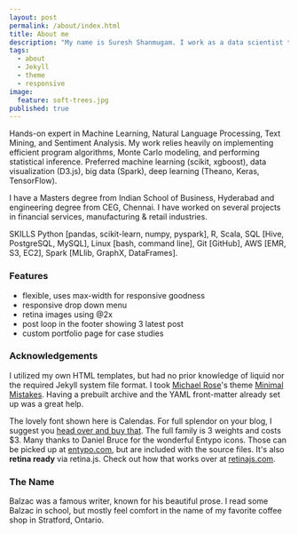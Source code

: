 ```yaml
---
layout: post
permalink: /about/index.html
title: About me
description: "My name is Suresh Shanmugam. I work as a data scientist to improve healthcare business. I have \t  experience in using data to generate insights and make better decisions. I enjoy programming & tinkering  electronics."
tags:
  - about
  - Jekyll
  - theme
  - responsive
image:
  feature: soft-trees.jpg
published: true
---
```


Hands-on expert in Machine Learning, Natural Language Processing, Text Mining, and Sentiment Analysis. My work relies heavily on implementing efficient program algorithms, Monte Carlo modeling, and performing statistical inference. Preferred machine learning (scikit, xgboost), data visualization (D3.js), big data (Spark), deep learning (Theano, Keras, TensorFlow).

I have a Masters degree from Indian School of Business, Hyderabad and engineering degree from CEG, Chennai. I have worked on several projects in financial services, manufacturing & retail industries. 

SKILLS
Python [pandas, scikit-learn, numpy, pyspark], R, Scala, SQL [Hive, PostgreSQL, MySQL], Linux [bash,
command line], Git [GitHub], AWS [EMR, S3, EC2], Spark [MLlib, GraphX, DataFrames].

### Features
* flexible, uses max-width for responsive goodness
* responsive drop down menu
* retina images using @2x
* post loop in the footer showing 3 latest post
* custom portfolio page for case studies

### Acknowledgements
I utilized my own HTML templates, but had no prior knowledge of liquid nor the required Jekyll system file format. I took [Michael Rose](http://twitter.com/mmistakes)'s theme [Minimal Mistakes](http://mmistakes.github.io/minimal-mistakes/). Having a prebuilt archive and the YAML front-matter already set up was a great help.

 The lovely font shown here is Calendas. For full splendor on your blog, I suggest you [head over and buy that](http://calendasplus.com/). The full family is 3 weights and costs $3. Many thanks to Daniel Bruce for the wonderful Entypo icons. Those can be picked up at [entypo.com](http://entypo.com), but are included with the source files. It's also <b>retina ready</b> via retina.js. Check out how that works over at [retinajs.com](http://retinajs.com).

### The Name
Balzac was a famous writer, known for his beautiful prose. I read some Balzac in school, but mostly feel comfort in the name of my favorite coffee shop in Stratford, Ontario.
